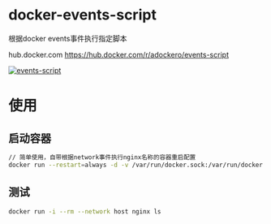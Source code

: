 # docker-events-script
根据docker events事件执行指定脚本

hub.docker.com
https://hub.docker.com/r/adockero/events-script


[![events-script](http://dockeri.co/image/adockero/events-script)](https://hub.docker.com/r/adockero/events-script)

# 使用

## 启动容器
```bash
// 简单使用，自带根据network事件执行nginx名称的容器重启配置
docker run --restart=always -d -v /var/run/docker.sock:/var/run/docker.sock --privileged --name events-script adockero/events-script 
```


## 测试
```bash
docker run -i --rm --network host nginx ls
```
